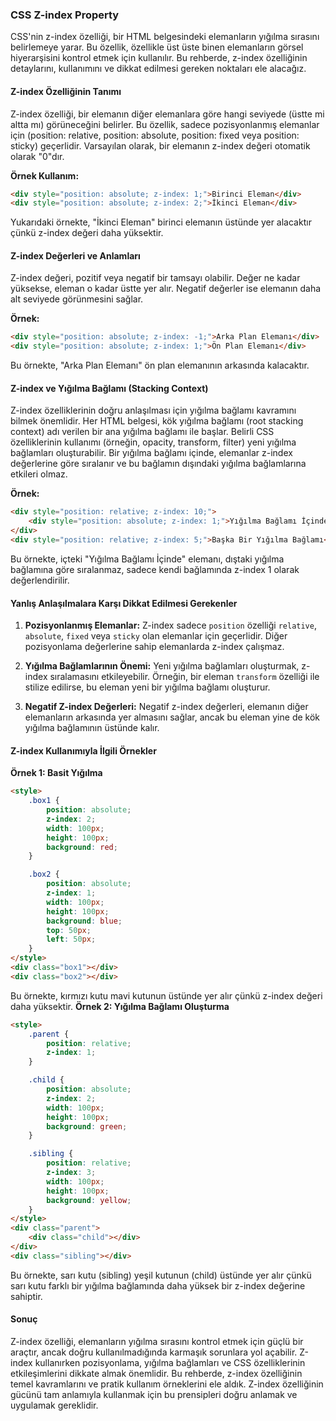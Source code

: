 ### CSS Z-index Property

CSS'nin z-index özelliği, bir HTML belgesindeki elemanların yığılma sırasını belirlemeye yarar. Bu özellik, özellikle üst üste binen elemanların görsel hiyerarşisini kontrol etmek için kullanılır. Bu rehberde, z-index özelliğinin detaylarını, kullanımını ve dikkat edilmesi gereken noktaları ele alacağız.

#### Z-index Özelliğinin Tanımı

Z-index özelliği, bir elemanın diğer elemanlara göre hangi seviyede (üstte mi altta mı) görüneceğini belirler. Bu özellik, sadece pozisyonlanmış elemanlar için (position: relative, position: absolute, position: fixed veya position: sticky) geçerlidir. Varsayılan olarak, bir elemanın z-index değeri otomatik olarak "0"dır.

 **Örnek Kullanım:** 

```html
<div style="position: absolute; z-index: 1;">Birinci Eleman</div>
<div style="position: absolute; z-index: 2;">İkinci Eleman</div>
```

Yukarıdaki örnekte, "İkinci Eleman" birinci elemanın üstünde yer alacaktır çünkü z-index değeri daha yüksektir.

#### Z-index Değerleri ve Anlamları

Z-index değeri, pozitif veya negatif bir tamsayı olabilir. Değer ne kadar yüksekse, eleman o kadar üstte yer alır. Negatif değerler ise elemanın daha alt seviyede görünmesini sağlar.

 **Örnek:** 

```html
<div style="position: absolute; z-index: -1;">Arka Plan Elemanı</div>
<div style="position: absolute; z-index: 1;">Ön Plan Elemanı</div>
```

Bu örnekte, "Arka Plan Elemanı" ön plan elemanının arkasında kalacaktır.

#### Z-index ve Yığılma Bağlamı (Stacking Context)

Z-index özelliklerinin doğru anlaşılması için yığılma bağlamı kavramını bilmek önemlidir. Her HTML belgesi, kök yığılma bağlamı (root stacking context) adı verilen bir ana yığılma bağlamı ile başlar. Belirli CSS özelliklerinin kullanımı (örneğin, opacity, transform, filter) yeni yığılma bağlamları oluşturabilir. Bir yığılma bağlamı içinde, elemanlar z-index değerlerine göre sıralanır ve bu bağlamın dışındaki yığılma bağlamlarına etkileri olmaz.

 **Örnek:** 

```html
<div style="position: relative; z-index: 10;">
    <div style="position: absolute; z-index: 1;">Yığılma Bağlamı İçinde</div>
</div>
<div style="position: relative; z-index: 5;">Başka Bir Yığılma Bağlamı</div>
```

Bu örnekte, içteki "Yığılma Bağlamı İçinde" elemanı, dıştaki yığılma bağlamına göre sıralanmaz, sadece kendi bağlamında z-index 1 olarak değerlendirilir.

#### Yanlış Anlaşılmalara Karşı Dikkat Edilmesi Gerekenler

1. **Pozisyonlanmış Elemanlar:** Z-index sadece `position` özelliği `relative`,  `absolute`,  `fixed` veya `sticky` olan elemanlar için geçerlidir. Diğer pozisyonlama değerlerine sahip elemanlarda z-index çalışmaz.
   
2. **Yığılma Bağlamlarının Önemi:** Yeni yığılma bağlamları oluşturmak, z-index sıralamasını etkileyebilir. Örneğin, bir eleman `transform` özelliği ile stilize edilirse, bu eleman yeni bir yığılma bağlamı oluşturur.

3. **Negatif Z-index Değerleri:** Negatif z-index değerleri, elemanın diğer elemanların arkasında yer almasını sağlar, ancak bu eleman yine de kök yığılma bağlamının üstünde kalır.

#### Z-index Kullanımıyla İlgili Örnekler

 **Örnek 1: Basit Yığılma** 

```html
<style>
    .box1 {
        position: absolute;
        z-index: 2;
        width: 100px;
        height: 100px;
        background: red;
    }

    .box2 {
        position: absolute;
        z-index: 1;
        width: 100px;
        height: 100px;
        background: blue;
        top: 50px;
        left: 50px;
    }
</style>
<div class="box1"></div>
<div class="box2"></div>
```
Bu örnekte, kırmızı kutu mavi kutunun üstünde yer alır çünkü z-index değeri daha yüksektir.
**Örnek 2: Yığılma Bağlamı Oluşturma** 

```html
<style>
    .parent {
        position: relative;
        z-index: 1;
    }

    .child {
        position: absolute;
        z-index: 2;
        width: 100px;
        height: 100px;
        background: green;
    }

    .sibling {
        position: relative;
        z-index: 3;
        width: 100px;
        height: 100px;
        background: yellow;
    }
</style>
<div class="parent">
    <div class="child"></div>
</div>
<div class="sibling"></div>
```
Bu örnekte, sarı kutu (sibling) yeşil kutunun (child) üstünde yer alır çünkü sarı kutu farklı bir yığılma bağlamında daha yüksek bir z-index değerine sahiptir.
#### Sonuç

Z-index özelliği, elemanların yığılma sırasını kontrol etmek için güçlü bir araçtır, ancak doğru kullanılmadığında karmaşık sorunlara yol açabilir. Z-index kullanırken pozisyonlama, yığılma bağlamları ve CSS özelliklerinin etkileşimlerini dikkate almak önemlidir. Bu rehberde, z-index özelliğinin temel kavramlarını ve pratik kullanım örneklerini ele aldık. Z-index özelliğinin gücünü tam anlamıyla kullanmak için bu prensipleri doğru anlamak ve uygulamak gereklidir.
